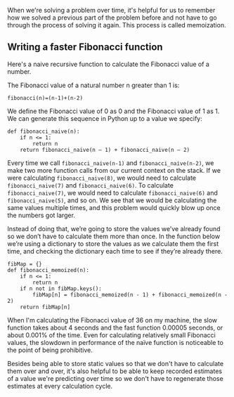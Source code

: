 When we're solving a problem over time, it's helpful for us to remember how we solved a previous part of the problem before and not have to go through the process of solving it again. This process is called memoization.

## Writing a faster Fibonacci function

Here's a naive recursive function to calculate the Fibonacci value of a number. 

The Fibonacci value of a natural number n greater than 1 is:

```
fibonacci(n)=(n-1)+(n-2)
```

We define the Fibonacci value of 0 as 0 and the Fibonacci value of 1 as 1. We can generate this sequence in Python up to a value we specify:

```
def fibonacci_naive(n):
	if n <= 1:
		return n
	return fibonacci_naive(n – 1) + fibonacci_naive(n – 2)
```

Every time we call `fibonacci_naive(n-1)` and `fibonacci_naive(n-2)`, we make two more function calls from our current context on the stack. If we were calculating `fibonacci_naive(8)`, we would need to calculate `fibonacci_naive(7)` and `fibonacci_naive(6)`. To calculate `fibonacci_naive(7)`, we would need to calculate `fibonacci_naive(6)` and `fibonacci_naive(5)`, and so on. We see that we would be calculating the same values multiple times, and this problem would quickly blow up once the numbers got larger.

Instead of doing that, we’re going to store the values we’ve already found so we don’t have to calculate them more than once. In the function below we’re using a dictionary to store the values as we calculate them the first time, and checking the dictionary each time to see if they’re already there. 

```
fibMap = {}
def fibonacci_memoized(n):
    if n <= 1:
        return n
    if n not in fibMap.keys():
        fibMap[n] = fibonacci_memoized(n - 1) + fibonacci_memoized(n - 2)
    return fibMap[n]
```

When I'm calculating the Fibonacci value of 36 on my machine, the slow function takes about 4 seconds and the fast function 0.00005 seconds, or about 0.001% of the time. Even for calculating relatively small Fibonacci values, the slowdown in performance of the naïve function is noticeable to the point of being prohibitive. 

Besides being able to store static values so that we don't have to calculate them over and over, it's also helpful to be able to keep recorded estimates of a value we're predicting over time so we don't have to regenerate those estimates at every calculation cycle.
